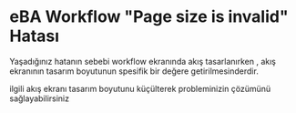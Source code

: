 # eBA Workflow "Page size is invalid" Hatası

Yaşadığınız hatanın sebebi workflow ekranında akış tasarlanırken , akış ekranının tasarım boyutunun spesifik bir değere getirilmesinderdir.

ilgili akış ekranı tasarım boyutunu küçülterek probleminizin çözümünü sağlayabilirsiniz


